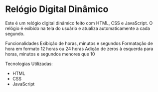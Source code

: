# Relógio Digital Dinâmico
Este é um relógio digital dinâmico feito com HTML, CSS e JavaScript. O relógio é exibido na tela do usuário e atualiza automaticamente a cada segundo.

Funcionalidades
Exibição de horas, minutos e segundos
Formatação de hora em formato 12 horas ou 24 horas
Adição de zeros à esquerda para horas, minutos e segundos menores que 10


Tecnologias Utilizadas:
- HTML
- CSS
- JavaScript
